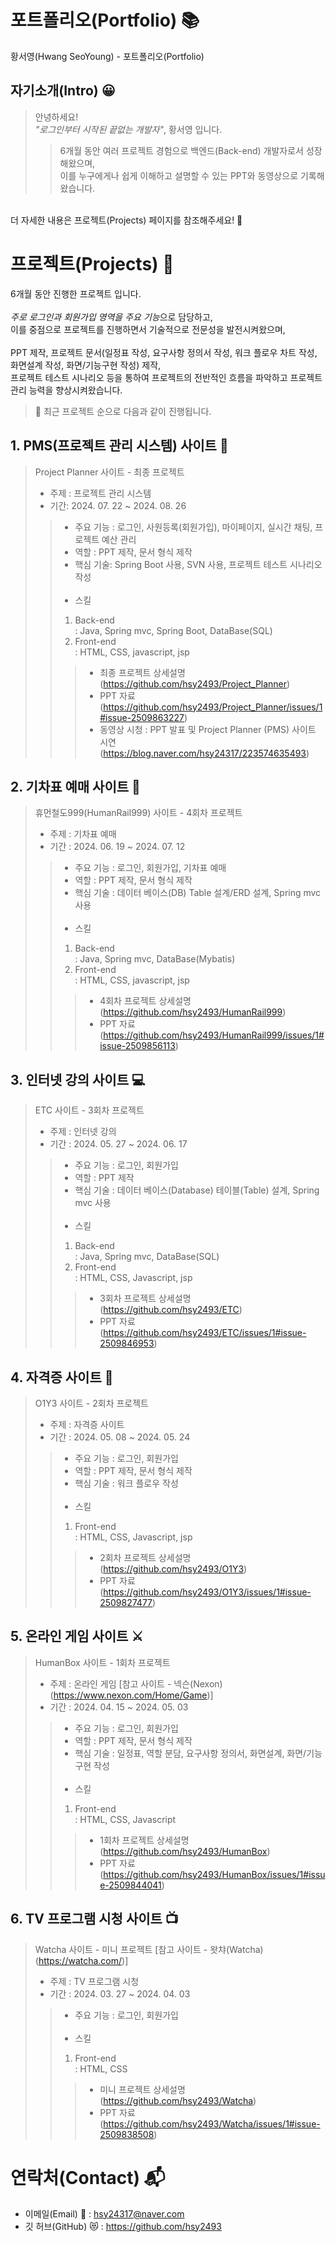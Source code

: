 # 포트폴리오(Portfolio) 📚
황서영(Hwang SeoYoung) - 포트폴리오(Portfolio)

##  자기소개(Intro) 😀
>안녕하세요!<br>
>*"로그인부터 시작된 끝없는 개발자"*, 황서영 입니다.<br>
>>6개월 동안 여러 프로젝트 경험으로 백엔드(Back-end) 개발자로서 성장해왔으며,<br>
>>이를 누구에게나 쉽게 이해하고 설명할 수 있는 PPT와 동영상으로 기록해왔습니다.<br>
<br>
더 자세한 내용은 프로젝트(Projects) 페이지를 참조해주세요! 🙌

# 프로젝트(Projects) 💾
6개월 동안 진행한 프로젝트 입니다.<br>
<br>
*주로 로그인과 회원가입 영역을 주요 기능*으로 담당하고, <br>
이를 중점으로 프로젝트를 진행하면서 기술적으로 전문성을 발전시켜왔으며,<br>
<br>
PPT 제작, 프로젝트 문서(일정표 작성, 요구사항 정의서 작성, 워크 플로우 차트 작성, 화면설계 작성, 화면/기능구현 작성) 제작,<br>
프로젝트 테스트 시나리오 등을 통하여 프로젝트의 전반적인 흐름을 파악하고 프로젝트 관리 능력을 향상시켜왔습니다.<br>

>🌠 최근 프로젝트 순으로 다음과 같이 진행됩니다.

## 1.  PMS(프로젝트 관리 시스템) 사이트 📅

>Project Planner 사이트 - 최종 프로젝트<br>
>- 주제 : 프로젝트 관리 시스템<br>
>- 기간: 2024. 07. 22 ~ 2024. 08. 26<br>
>> - 주요 기능 : 로그인, 사원등록(회원가입), 마이페이지, 실시간 채팅, 프로젝트 예산 관리
>> - 역할 : PPT 제작, 문서 형식 제작
>> - 핵심 기술: Spring Boot 사용, SVN 사용, 프로젝트 테스트 시나리오 작성<br>
>>   <br>
>> - 스킬
>> 1. Back-end <br>
>> : Java, Spring mvc, Spring Boot, DataBase(SQL)
>> 2. Front-end <br>
>> : HTML, CSS, javascript, jsp <br>
>>> - 최종 프로젝트 상세설명 (https://github.com/hsy2493/Project_Planner)<br>
>>> - PPT 자료 (https://github.com/hsy2493/Project_Planner/issues/1#issue-2509863227)<br>
>>> - 동영상 시청 : PPT 발표 및 Project Planner (PMS) 사이트 시연 (https://blog.naver.com/hsy24317/223574635493)<br>

## 2. 기차표 예매 사이트 🚂

>휴먼철도999(HumanRail999) 사이트 - 4회차 프로젝트<br>
>- 주제 : 기차표 예매
>- 기간 : 2024. 06. 19 ~ 2024. 07. 12
>> - 주요 기능 : 로그인, 회원가입, 기차표 예매
>> - 역할 : PPT 제작, 문서 형식 제작
>> - 핵심 기술 : 데이터 베이스(DB) Table 설계/ERD 설계, Spring mvc 사용<br>
>>   <br>
>> - 스킬
>> 1. Back-end <br>
>> : Java, Spring mvc, DataBase(Mybatis)
>> 2. Front-end <br>
>> : HTML, CSS, javascript, jsp<br>
>>> - 4회차 프로젝트 상세설명 (https://github.com/hsy2493/HumanRail999)<br>
>>> - PPT 자료 (https://github.com/hsy2493/HumanRail999/issues/1#issue-2509856113)<br> 

## 3. 인터넷 강의 사이트 💻

>ETC 사이트 - 3회차 프로젝트<br>
> - 주제 : 인터넷 강의
> - 기간 : 2024. 05. 27 ~ 2024. 06. 17
>> - 주요 기능 : 로그인, 회원가입
>> - 역할 : PPT 제작
>> - 핵심 기술 : 데이터 베이스(Database) 테이블(Table) 설계, Spring mvc 사용<br>
>>   <br>
>> - 스킬
>> 1. Back-end <br>
>> : Java, Spring mvc, DataBase(SQL)
>> 2. Front-end <br>
>> : HTML, CSS, Javascript, jsp <br>
>>> - 3회차 프로젝트 상세설명 (https://github.com/hsy2493/ETC)<br>
>>> - PPT 자료 (https://github.com/hsy2493/ETC/issues/1#issue-2509846953) <br>

## 4. 자격증 사이트 📝

>O1Y3 사이트 - 2회차 프로젝트<br>
> - 주제 :  자격증 사이트
> - 기간 : 2024. 05. 08 ~ 2024. 05. 24
>> - 주요 기능 : 로그인, 회원가입
>> - 역할 : PPT 제작, 문서 형식 제작
>> - 핵심 기술 : 워크 플로우 작성<br>
>>   <br>
>> - 스킬
>> 1. Front-end <br>
>> : HTML, CSS, Javascript, jsp <br>
>>> - 2회차 프로젝트 상세설명 (https://github.com/hsy2493/O1Y3)<br>
>>> - PPT 자료 (https://github.com/hsy2493/O1Y3/issues/1#issue-2509827477) <br>

## 5. 온라인 게임 사이트 ⚔

>HumanBox 사이트 - 1회차 프로젝트<br>
> - 주제 : 온라인 게임 [참고 사이트 - 넥슨(Nexon) (https://www.nexon.com/Home/Game)]
> - 기간 : 2024. 04. 15 ~ 2024. 05. 03
>> - 주요 기능 : 로그인, 회원가입
>> - 역할 : PPT 제작, 문서 형식 제작
>> - 핵심 기술 : 일정표, 역할 분담, 요구사항 정의서, 화면설계, 화면/기능 구현 작성
>>   <br><br>
>> - 스킬
>> 1. Front-end <br>
>> : HTML, CSS, Javascript  
>>> - 1회차 프로젝트 상세설명 (https://github.com/hsy2493/HumanBox)<br>
>>> - PPT 자료 (https://github.com/hsy2493/HumanBox/issues/1#issue-2509844041) <br>
## 6. TV 프로그램 시청 사이트 📺

>Watcha 사이트 - 미니 프로젝트 [참고 사이트 - 왓챠(Watcha) (https://watcha.com/)] <br>
> - 주제 : TV 프로그램 시청
> - 기간 : 2024. 03. 27 ~ 2024. 04. 03
>> - 주요 기능 : 로그인, 회원가입 <br>
>>   <br>
>> - 스킬
>> 1. Front-end <br>
>>: HTML, CSS
>>> - 미니 프로젝트 상세설명 (https://github.com/hsy2493/Watcha)<br>
>>> - PPT 자료 (https://github.com/hsy2493/Watcha/issues/1#issue-2509838508)<br>


# 연락처(Contact) 📬
- 이메일(Email) 💌 : hsy24317@naver.com
- 깃 허브(GitHub) 😻 : https://github.com/hsy2493
